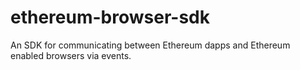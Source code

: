 # ethereum-browser-sdk
An SDK for communicating between Ethereum dapps and Ethereum enabled browsers via events.
